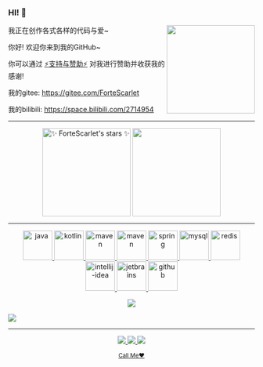 

### HI! 👋


  

<div>


<img align="right" src="https://s1.ax1x.com/2020/09/10/wYQC6K.md.png" alet="公众号" height="180" />

  我正在创作各式各样的代码与爱~

  你好! 欢迎你来到我的GitHub~

  你可以通过 [⚡支持与赞助⚡](https://www.yuque.com/simpler-robot/simpler-robot-doc/bk6t43) 对我进行赞助并收获我的感谢! 
  
  我的gitee: https://gitee.com/ForteScarlet 

  我的bilibili: https://space.bilibili.com/2714954

</div>
 
    
  

<hr />


<div align="center">
  <!--&bg_color=FE0000,d299c2,fef9d7-->
    <img align="center" src="https://github-readme-stats.vercel.app/api?username=ForteScarlet&show_icons=true&theme=tokyonight" alt="✨ ForteScarlet's stars ✨" height="180em"  />
  <!--&bg_color=FE0000,fef9d7,d299c2-->
  <img align="center" src="https://github-readme-stats.vercel.app/api/top-langs/?username=ForteScarlet&theme=tokyonight&show_icons=true&layout=compact" height="180em" />
  
</div>

<hr />

<!--
<img src="https://github-readme-stats.vercel.app/api?username=ForteScarlet&show_icons=true&theme=Gradient" align="right" alt="✨ ForteScarlet's stars ✨" />
-->
<p align="center">
  
<a href="https://www.java.com/">
   <img src="https://github.com/get-icon/geticon/raw/master/icons/java.svg" alt="java" width="60" height="60" />
</a>
  
    
<a href="https://kotlinlang.org/">
   <img src="https://github.com/get-icon/geticon/raw/master/icons/kotlin.svg" alt="kotlin" width="60" height="60" />
</a>
  
    
 <a href="https://maven.apache.org/">
   <img src="https://github.com/get-icon/geticon/raw/master/icons/maven.svg" alt="maven" width="60" height="60" />
 </a>
  
 <a href="https://gradle.org/">
   <img src="https://github.com/get-icon/geticon/raw/master/icons/gradle.svg" alt="maven" width="60" height="60" />
 </a>
  
<a href="https://spring.io/">
   <img src="https://github.com/get-icon/geticon/raw/master/icons/spring.svg" alt="spring" width="60" height="60" />
</a>

<a href="https://www.mysql.com/">
   <img src="https://github.com/get-icon/geticon/raw/master/icons/mysql.svg" alt="mysql" width="60" height="60" />
</a>
  
<a href="https://redis.io/">
   <img src="https://github.com/get-icon/geticon/raw/master/icons/redis.svg" alt="redis" width="60" height="60" />
</a> 
  
<a href="https://www.jetbrains.com/?from=simpler-robot">
   <img src="https://github.com/get-icon/geticon/raw/master/icons/intellij-idea.svg" alt="intellij-idea" width="60" height="60" />
</a>
    
<a href="https://www.jetbrains.com/?from=simpler-robot">
   <img src="https://github.com/get-icon/geticon/raw/master/icons/jetbrains.svg" alt="jetbrains" width="60" height="60" />
</a>
      
<a href="https://github.com/ForteScarlet">
   <img src="https://github.com/get-icon/geticon/raw/master/icons/github-icon.svg" alt="github" width="60" height="60" />
</a>
  
</p>

<p align="center"><a href="https://github.com/ForteScarlet">
    <img
      src="https://github-profile-trophy.vercel.app/?username=ForteScarlet&theme=onedark&no-frame=true&row=1&&margin-w=20&no-bg=true"
    />
  </a></p>

<img align="center" src="https://activity-graph.herokuapp.com/graph?username=ForteScarlet&theme=react-dark" />

<hr />

<div align="center">
  <p>
  <a href="https://gitee.com/ForteScarlet">
    <img src="https://img.shields.io/badge/ForteSarlet-C71D23?style=for-the-badge&logo=gitee" />
  </a>
  
   <a href="https://github.com/ForteScarlet">
    <img src="https://img.shields.io/badge/ForteSarlet-181717?style=for-the-badge&logo=github" />
  </a>
     
   <a href="https://space.bilibili.com/2714954">
    <img src="https://img.shields.io/badge/ForteSarlet-FFFFFF?style=for-the-badge&logo=Bilibili" />
  </a>
  </p>
  <p><small><a href="mailto:ForteScarlet@163.com">Call Me♥</a></small></p>
  
  <p></p>
  
</div>
 
   
<!--
**ForteScarlet/ForteScarlet** is a ✨ _special_ ✨ repository because its `README.md` (this file) appears on your GitHub profile.

Here are some ideas to get you started:

- 🔭 I’m currently working on ...
- 🌱 I’m currently learning ...
- 👯 I’m looking to collaborate on ...
- 🤔 I’m looking for help with ...
- 💬 Ask me about ...
- 📫 How to reach me: ...
- 😄 Pronouns: ...
- ⚡ Fun fact: ...
-->


